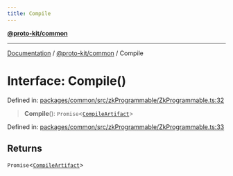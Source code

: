 ```yaml
---
title: Compile
---
```


[**@proto-kit/common**](../README.md)

***

[Documentation](../../../README.md) / [@proto-kit/common](../README.md) / Compile

# Interface: Compile()

Defined in: [packages/common/src/zkProgrammable/ZkProgrammable.ts:32](https://github.com/proto-kit/framework/blob/28efa802e3737fc3b77339148b307ef7246f3ef1/packages/common/src/zkProgrammable/ZkProgrammable.ts#L32)

> **Compile**(): `Promise`\<[`CompileArtifact`](CompileArtifact.md)\>

Defined in: [packages/common/src/zkProgrammable/ZkProgrammable.ts:33](https://github.com/proto-kit/framework/blob/28efa802e3737fc3b77339148b307ef7246f3ef1/packages/common/src/zkProgrammable/ZkProgrammable.ts#L33)

## Returns

`Promise`\<[`CompileArtifact`](CompileArtifact.md)\>
